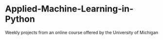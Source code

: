 # Applied-Machine-Learning-in-Python
Weekly projects from an online course offered by the University of Michigan
